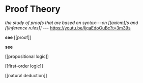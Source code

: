 # Proof Theory

_the study of proofs that are based on syntax---on [[axiom]]s and [[inference rules]]_ --- <https://youtu.be/IjqaEdoOuBc?t=3m39s>

**see** [[proof]]

**see**

[[propositional logic]]

[[first-order logic]]

[[natural deduction]]
